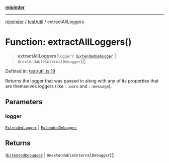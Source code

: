 [**rejoinder**](../../../README.md)

***

[rejoinder](../../../README.md) / [test/util](../README.md) / extractAllLoggers

# Function: extractAllLoggers()

> **extractAllLoggers**(`logger`): ([`ExtendedDebugger`](../../../src/interfaces/ExtendedDebugger.md) \| `UnextendableInternalDebugger`)[]

Defined in: [test/util.ts:19](https://github.com/Xunnamius/rejoinder/blob/ca03dc95b439565d6c2438e8d0f7697514c85819/test/util.ts#L19)

Returns the logger that was passed in along with any of its properties that
are themselves loggers (like `::warn` and `::message`).

## Parameters

### logger

[`ExtendedLogger`](../../../src/internal/interfaces/ExtendedLogger.md) | [`ExtendedDebugger`](../../../src/interfaces/ExtendedDebugger.md)

## Returns

([`ExtendedDebugger`](../../../src/interfaces/ExtendedDebugger.md) \| `UnextendableInternalDebugger`)[]
